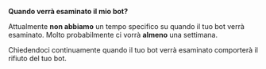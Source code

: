 **Quando verrà esaminato il mio bot?**

Attualmente **non abbiamo** un tempo specifico su quando il tuo bot verrà esaminato. Molto probabilmente ci vorrà **almeno** una settimana.

Chiedendoci continuamente quando il tuo bot verrà esaminato comporterà il rifiuto del tuo bot.
